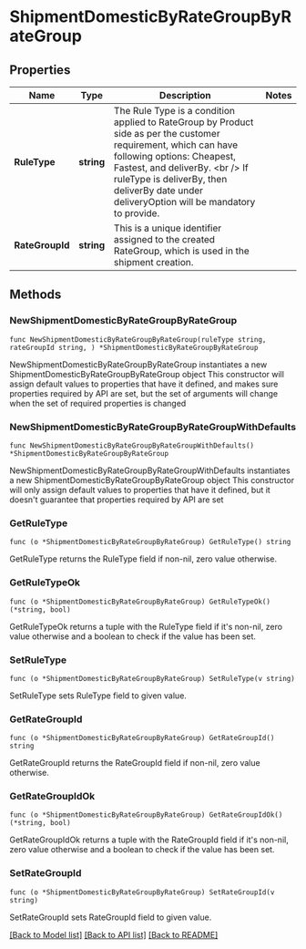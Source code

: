 # ShipmentDomesticByRateGroupByRateGroup

## Properties

Name | Type | Description | Notes
------------ | ------------- | ------------- | -------------
**RuleType** | **string** | The Rule Type is a condition applied to RateGroup by Product side as per the customer requirement, which can have following options: Cheapest, Fastest, and deliverBy. &lt;br /&gt; If ruleType is deliverBy, then deliverBy date under deliveryOption will be mandatory to provide. | 
**RateGroupId** | **string** | This is a unique identifier assigned to the created RateGroup, which is used in the shipment creation. | 

## Methods

### NewShipmentDomesticByRateGroupByRateGroup

`func NewShipmentDomesticByRateGroupByRateGroup(ruleType string, rateGroupId string, ) *ShipmentDomesticByRateGroupByRateGroup`

NewShipmentDomesticByRateGroupByRateGroup instantiates a new ShipmentDomesticByRateGroupByRateGroup object
This constructor will assign default values to properties that have it defined,
and makes sure properties required by API are set, but the set of arguments
will change when the set of required properties is changed

### NewShipmentDomesticByRateGroupByRateGroupWithDefaults

`func NewShipmentDomesticByRateGroupByRateGroupWithDefaults() *ShipmentDomesticByRateGroupByRateGroup`

NewShipmentDomesticByRateGroupByRateGroupWithDefaults instantiates a new ShipmentDomesticByRateGroupByRateGroup object
This constructor will only assign default values to properties that have it defined,
but it doesn't guarantee that properties required by API are set

### GetRuleType

`func (o *ShipmentDomesticByRateGroupByRateGroup) GetRuleType() string`

GetRuleType returns the RuleType field if non-nil, zero value otherwise.

### GetRuleTypeOk

`func (o *ShipmentDomesticByRateGroupByRateGroup) GetRuleTypeOk() (*string, bool)`

GetRuleTypeOk returns a tuple with the RuleType field if it's non-nil, zero value otherwise
and a boolean to check if the value has been set.

### SetRuleType

`func (o *ShipmentDomesticByRateGroupByRateGroup) SetRuleType(v string)`

SetRuleType sets RuleType field to given value.


### GetRateGroupId

`func (o *ShipmentDomesticByRateGroupByRateGroup) GetRateGroupId() string`

GetRateGroupId returns the RateGroupId field if non-nil, zero value otherwise.

### GetRateGroupIdOk

`func (o *ShipmentDomesticByRateGroupByRateGroup) GetRateGroupIdOk() (*string, bool)`

GetRateGroupIdOk returns a tuple with the RateGroupId field if it's non-nil, zero value otherwise
and a boolean to check if the value has been set.

### SetRateGroupId

`func (o *ShipmentDomesticByRateGroupByRateGroup) SetRateGroupId(v string)`

SetRateGroupId sets RateGroupId field to given value.



[[Back to Model list]](../README.md#documentation-for-models) [[Back to API list]](../README.md#documentation-for-api-endpoints) [[Back to README]](../README.md)


